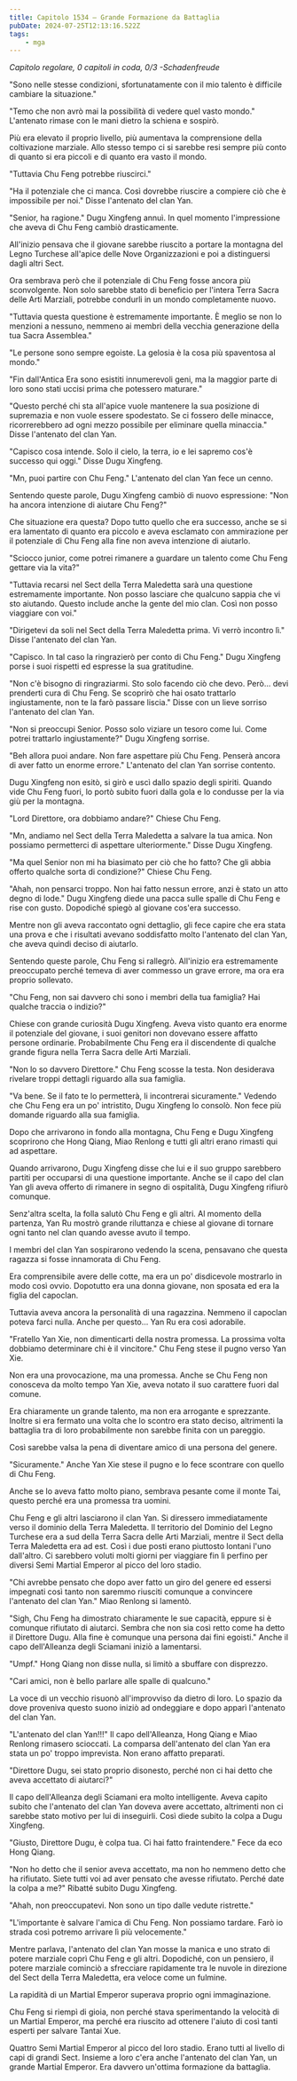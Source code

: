 ```yaml
---
title: Capitolo 1534 – Grande Formazione da Battaglia
pubDate: 2024-07-25T12:13:16.522Z
tags:
    - mga
---
```



<em>Capitolo regolare,
0 capitoli in coda, 0/3
-Schadenfreude</em>


"Sono nelle stesse condizioni, sfortunatamente con il mio talento è difficile cambiare la situazione."


"Temo che non avrò mai la possibilità di vedere quel vasto mondo." L'antenato rimase con le mani dietro la schiena e sospirò.


Più era elevato il proprio livello, più aumentava la comprensione della coltivazione marziale. Allo stesso tempo ci si sarebbe resi sempre più conto di quanto si era piccoli e di quanto era vasto il mondo.


"Tuttavia Chu Feng potrebbe riuscirci."


"Ha il potenziale che ci manca. Così dovrebbe riuscire a compiere ciò che è impossibile per noi." Disse l'antenato del clan Yan.


"Senior, ha ragione." Dugu Xingfeng annuì. In quel momento l'impressione che aveva di Chu Feng cambiò drasticamente.


All'inizio pensava che il giovane sarebbe riuscito a portare la montagna del Legno Turchese all'apice delle Nove Organizzazioni e poi a distinguersi dagli altri Sect.


Ora sembrava però che il potenziale di Chu Feng fosse ancora più sconvolgente. Non solo sarebbe stato di beneficio per l'intera Terra Sacra delle Arti Marziali, potrebbe condurli in un mondo completamente nuovo.


"Tuttavia questa questione è estremamente importante. È meglio se non lo menzioni a nessuno, nemmeno ai membri della vecchia generazione della tua Sacra Assemblea."


"Le persone sono sempre egoiste. La gelosia è la cosa più spaventosa al mondo."


"Fin dall'Antica Era sono esistiti innumerevoli geni, ma la maggior parte di loro sono stati uccisi prima che potessero maturare."


"Questo perché chi sta all'apice vuole mantenere la sua posizione di supremazia e non vuole essere spodestato. Se ci fossero delle minacce, ricorrerebbero ad ogni mezzo possibile per eliminare quella minaccia." Disse l'antenato del clan Yan.


"Capisco cosa intende. Solo il cielo, la terra, io e lei sapremo cos'è successo qui oggi." Disse Dugu Xingfeng.


"Mn, puoi partire con Chu Feng." L'antenato del clan Yan fece un cenno.


Sentendo queste parole, Dugu Xingfeng cambiò di nuovo espressione: "Non ha ancora intenzione di aiutare Chu Feng?"


Che situazione era questa? Dopo tutto quello che era successo, anche se si era lamentato di quanto era piccolo e aveva esclamato con ammirazione per il potenziale di Chu Feng alla fine non aveva intenzione di aiutarlo.


"Sciocco junior, come potrei rimanere a guardare un talento come Chu Feng gettare via la vita?"


"Tuttavia recarsi nel Sect della Terra Maledetta sarà una questione estremamente importante. Non posso lasciare che qualcuno sappia che vi sto aiutando. Questo include anche la gente del mio clan. Così non posso viaggiare con voi."


"Dirigetevi da soli nel Sect della Terra Maledetta prima. Vi verrò incontro lì." Disse l'antenato del clan Yan.


"Capisco. In tal caso la ringrazierò per conto di Chu Feng." Dugu Xingfeng porse i suoi rispetti ed espresse la sua gratitudine.


"Non c'è bisogno di ringraziarmi. Sto solo facendo ciò che devo. Però... devi prenderti cura di Chu Feng. Se scoprirò che hai osato trattarlo ingiustamente, non te la farò passare liscia." Disse con un lieve sorriso l'antenato del clan Yan.


"Non si preoccupi Senior. Posso solo viziare un tesoro come lui. Come potrei trattarlo ingiustamente?" Dugu Xingfeng sorrise.


"Beh allora puoi andare. Non fare aspettare più Chu Feng. Penserà ancora di aver fatto un enorme errore." L'antenato del clan Yan sorrise contento.


Dugu Xingfeng non esitò, si girò e uscì dallo spazio degli spiriti. Quando vide Chu Feng fuori, lo portò subito fuori dalla gola e lo condusse per la via giù per la montagna.


"Lord Direttore, ora dobbiamo andare?" Chiese Chu Feng.


"Mn, andiamo nel Sect della Terra Maledetta a salvare la tua amica. Non possiamo permetterci di aspettare ulteriormente." Disse Dugu Xingfeng.


"Ma quel Senior non mi ha biasimato per ciò che ho fatto? Che gli abbia offerto qualche sorta di condizione?" Chiese Chu Feng.


"Ahah, non pensarci troppo. Non hai fatto nessun errore, anzi è stato un atto degno di lode." Dugu Xingfeng diede una pacca sulle spalle di Chu Feng e rise con gusto. Dopodiché spiegò al giovane cos'era successo.


Mentre non gli aveva raccontato ogni dettaglio, gli fece capire che era stata una prova e che i risultati avevano soddisfatto molto l'antenato del clan Yan, che aveva quindi deciso di aiutarlo.


Sentendo queste parole, Chu Feng si rallegrò. All'inizio era estremamente preoccupato perché temeva di aver commesso un grave errore, ma ora era proprio sollevato.


"Chu Feng, non sai davvero chi sono i membri della tua famiglia? Hai qualche traccia o indizio?"


Chiese con grande curiosità Dugu Xingfeng. Aveva visto quanto era enorme il potenziale del giovane, i suoi genitori non dovevano essere affatto persone ordinarie. Probabilmente Chu Feng era il discendente di qualche grande figura nella Terra Sacra delle Arti Marziali.


"Non lo so davvero Direttore." Chu Feng scosse la testa. Non desiderava rivelare troppi dettagli riguardo alla sua famiglia.


"Va bene. Se il fato te lo permetterà, li incontrerai sicuramente." Vedendo che Chu Feng era un po' intristito, Dugu Xingfeng lo consolò. Non fece più domande riguardo alla sua famiglia.


Dopo che arrivarono in fondo alla montagna, Chu Feng e Dugu Xingfeng scoprirono che Hong Qiang, Miao Renlong e tutti gli altri erano rimasti qui ad aspettare.


Quando arrivarono, Dugu Xingfeng disse che lui e il suo gruppo sarebbero partiti per occuparsi di una questione importante. Anche se il capo del clan Yan gli aveva offerto di rimanere in segno di ospitalità, Dugu Xingfeng rifiurò comunque.


Senz'altra scelta, la folla salutò Chu Feng e gli altri. Al momento della partenza, Yan Ru mostrò grande riluttanza e chiese al giovane di tornare ogni tanto nel clan quando avesse avuto il tempo.


I membri del clan Yan sospirarono vedendo la scena, pensavano che questa ragazza si fosse innamorata di Chu Feng.


Era comprensibile avere delle cotte, ma era un po' disdicevole mostrarlo in modo così ovvio. Dopotutto era una donna giovane, non sposata ed era la figlia del capoclan.


Tuttavia aveva ancora la personalità di una ragazzina. Nemmeno il capoclan poteva farci nulla. Anche per questo... Yan Ru era così adorabile.


"Fratello Yan Xie, non dimenticarti della nostra promessa. La prossima volta dobbiamo determinare chi è il vincitore." Chu Feng stese il pugno verso Yan Xie.


Non era una provocazione, ma una promessa. Anche se Chu Feng non conosceva da molto tempo Yan Xie, aveva notato il suo carattere fuori dal comune.


Era chiaramente un grande talento, ma non era arrogante e sprezzante. Inoltre si era fermato una volta che lo scontro era stato deciso, altrimenti la battaglia tra di loro probabilmente non sarebbe finita con un pareggio.


Così sarebbe valsa la pena di diventare amico di una persona del genere.


"Sicuramente." Anche Yan Xie stese il pugno e lo fece scontrare con quello di Chu Feng.


Anche se lo aveva fatto molto piano, sembrava pesante come il monte Tai, questo perché era una promessa tra uomini.


Chu Feng e gli altri lasciarono il clan Yan. Si diressero immediatamente verso il dominio della Terra Maledetta. Il territorio del Dominio del Legno Turchese era a sud della Terra Sacra delle Arti Marziali, mentre il Sect della Terra Maledetta era ad est. Così i due posti erano piuttosto lontani l'uno dall'altro. Ci sarebbero voluti molti giorni per viaggiare fin lì perfino per diversi Semi Martial Emperor al picco del loro stadio.


"Chi avrebbe pensato che dopo aver fatto un giro del genere ed essersi impegnati così tanto non saremmo riusciti comunque a convincere l'antenato del clan Yan." Miao Renlong si lamentò.


"Sigh, Chu Feng ha dimostrato chiaramente le sue capacità, eppure si è comunque rifiutato di aiutarci. Sembra che non sia così retto come ha detto il Direttore Dugu. Alla fine è comunque una persona dai fini egoisti." Anche il capo dell'Alleanza degli Sciamani iniziò a lamentarsi.


"Umpf." Hong Qiang non disse nulla, si limitò a sbuffare con disprezzo.


"Cari amici, non è bello parlare alle spalle di qualcuno."


La voce di un vecchio risuonò all'improvviso da dietro di loro. Lo spazio da dove proveniva questo suono iniziò ad ondeggiare e dopo apparì l'antenato del clan Yan.


"L'antenato del clan Yan!!!" Il capo dell'Alleanza, Hong Qiang e Miao Renlong rimasero scioccati. La comparsa dell'antenato del clan Yan era stata un po' troppo imprevista. Non erano affatto preparati.


"Direttore Dugu, sei stato proprio disonesto, perché non ci hai detto che aveva accettato di aiutarci?"


Il capo dell'Alleanza degli Sciamani era molto intelligente. Aveva capito subito che l'antenato del clan Yan doveva avere accettato, altrimenti non ci sarebbe stato motivo per lui di inseguirli. Così diede subito la colpa a Dugu Xingfeng.


"Giusto, Direttore Dugu, è colpa tua. Ci hai fatto fraintendere." Fece da eco Hong Qiang.


"Non ho detto che il senior aveva accettato, ma non ho nemmeno detto che ha rifiutato. Siete tutti voi ad aver pensato che avesse rifiutato. Perché date la colpa a me?" Ribatté subito Dugu Xingfeng.


"Ahah, non preoccupatevi. Non sono un tipo dalle vedute ristrette."


"L'importante è salvare l'amica di Chu Feng. Non possiamo tardare. Farò io strada così potremo arrivare lì più velocemente."


Mentre parlava, l'antenato del clan Yan mosse la manica e uno strato di potere marziale coprì Chu Feng e gli altri. Dopodiché, con un pensiero, il potere marziale cominciò a sfrecciare rapidamente tra le nuvole in direzione del Sect della Terra Maledetta, era veloce come un fulmine.


La rapidità di un Martial Emperor superava proprio ogni immaginazione.


Chu Feng si riempì di gioia, non perché stava sperimentando la velocità di un Martial Emperor, ma perché era riuscito ad ottenere l'aiuto di così tanti esperti per salvare Tantai Xue.


Quattro Semi Martial Emperor al picco del loro stadio. Erano tutti al livello di capi di grandi Sect. Insieme a loro c'era anche l'antenato del clan Yan, un grande Martial Emperor. Era davvero un'ottima formazione da battaglia.
                                


                                



